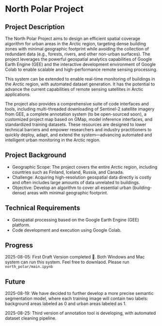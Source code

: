 # North Polar Project

## Project Description

The North Polar Project aims to design an efficient spatial coverage algorithm for urban areas in the Arctic region, targeting dense building zones with minimal geographic footprint while avoiding the collection of redundant data (e.g., forests, rivers, and other non-urban surfaces). The project leverages the powerful geospatial analytics capabilities of Google Earth Engine (GEE) and the interactive development environment of Google Colab to enable scalable and high-performance remote sensing processing.

This system can be extended to enable real-time monitoring of buildings in the Arctic region, with automated dataset generation. It has the potential to advance the current capabilities of remote sensing satellites in Arctic applications.

The project also provides a comprehensive suite of code interfaces and tools, including multi-threaded downloading of Sentinel-2 satellite imagery from GEE, a complete annotation system (to be open-sourced soon), a customized project map based on GMap, model inference interfaces, and standardized training datasets. These resources are designed to lower technical barriers and empower researchers and industry practitioners to quickly deploy, adapt, and extend the system—advancing automated and intelligent urban monitoring in the Arctic region.

## Project Background
- Geographic Scope: The project covers the entire Arctic region, including countries such as Finland, Iceland, Russia, and Canada.
- Challenge: Acquiring high-resolution geospatial data directly is costly and often includes large amounts of data unrelated to buildings.
- Objective: Develop an algorithm to cover all essential urban (building-dense) areas with minimal geographic footprint.

## Technical Requirements
- Geospatial processing based on the Google Earth Engine (GEE) platform.
- Code development and execution using Google Colab.

## Progress
2025-08-05: First Draft Version completed 🎉. Both Windows and Mac system can run this system. Feel free to downlaod. Please run `north_polar/main.ipynb`

## Future
2025-08-19: We have decided to further develop a more precise semantic segmentation model, where each training image will contain two labels: background areas labeled as 0 and urban areas labeled as 1.

2025-08-25: Third version of annotation tool is developing, with automated dataset cleaning pipeline.
